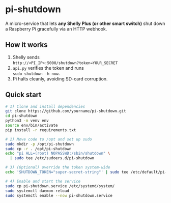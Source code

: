 # pi-shutdown

A micro-service that lets **any Shelly Plus (or other smart switch)** shut down
a Raspberry Pi gracefully via an HTTP webhook.

## How it works
1. Shelly sends  
   `http://<PI_IP>:5000/shutdown?token=YOUR_SECRET`
2. `api.py` verifies the token and runs  
   `sudo shutdown -h now`.
3. Pi halts cleanly, avoiding SD-card corruption.

## Quick start

```bash
# 1) Clone and install dependencies
git clone https://github.com/yourname/pi-shutdown.git
cd pi-shutdown
python3 -m venv env
source env/bin/activate
pip install -r requirements.txt

# 2) Move code to /opt and set up sudo
sudo mkdir -p /opt/pi-shutdown
sudo cp -r . /opt/pi-shutdown
echo "pi ALL=(root) NOPASSWD:/sbin/shutdown" \
  | sudo tee /etc/sudoers.d/pi-shutdown

# 3) (Optional) override the token system-wide
echo 'SHUTDOWN_TOKEN="super-secret-string"' | sudo tee /etc/default/pi-shutdown

# 4) Enable and start the service
sudo cp pi-shutdown.service /etc/systemd/system/
sudo systemctl daemon-reload
sudo systemctl enable --now pi-shutdown.service
